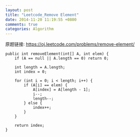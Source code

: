 ```yaml
---
layout: post
title: "Leetcode_Remove Element"
date: 2014-11-20 11:19:55 +0800
comments: true
categories: Algorithm
---
```


原题链接: https://oj.leetcode.com/problems/remove-element/

<!-- more -->

    public int removeElement(int[] A, int elem) {
		if (A == null || A.length == 0) return 0;
		
		int length = A.length;
		int index = 0;
		
		for (int i = 0; i < length; i++) {
			if (A[i] == elem) {
				A[index] = A[length - 1];
				i--;
				length--;
			} else {
				index++;
			}
		}
		
		return index;
    }
